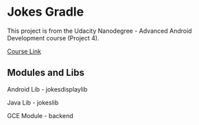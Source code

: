 # Jokes Gradle
This project is from the Udacity Nanodegree - Advanced Android Development course (Project 4).

[Course Link](https://br.udacity.com/course/android-developer-nanodegree--nd801)

## Modules and Libs

Android Lib - jokesdisplaylib
<p>Java Lib - jokeslib</p>
<p>GCE Module - backend</p>
